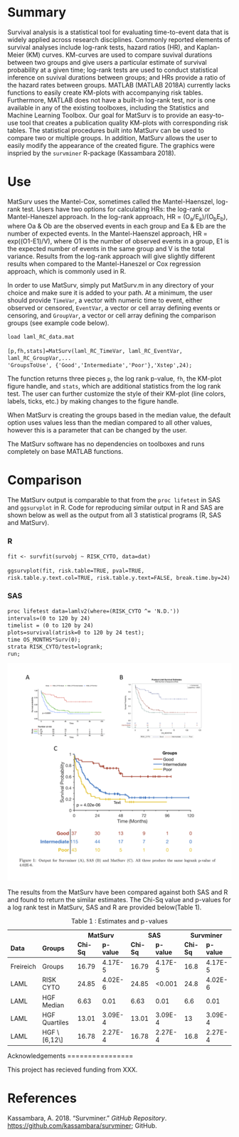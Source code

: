 Summary
=======

Survival analysis is a statistical tool for evaluating time-to-event data that is widely applied across research disciplines. Commonly reported elements
of survival analyses include log-rank tests, hazard ratios (HR), and
Kaplan-Meier (KM) curves. KM-curves are used to compare suvival
durations between two groups and give users a particular estimate of survival
probability at a given time; log-rank tests are used to conduct statistical inference on suvival
durations between groups; and HRs provide a ratio of the hazard rates between
groups. MATLAB (MATLAB 2018A) currently lacks functions to easily
create KM-plots with accompanying risk tables.
Furthermore, MATLAB does not have a built-in log-rank test, nor is
one available in any of the existing toolboxes, including the Statistics
and Machine Learning Toolbox. Our goal for MatSurv is to provide an
easy-to-use tool that creates a publication quality KM-plots with corresponding risk
tables. The statistical procedures built into MatSurv can be used to compare two or multiple groups. In
addition, MatSurv allows the user to easily modify the appearance of the
created figure. The graphics were inspried by the `survminer` R-package
(Kassambara 2018).

Use
===

MatSurv uses the Mantel-Cox, sometimes called the Mantel-Haenszel, log-rank test. Users have two options for calculating HRs: the log-rank or
Mantel-Haneszel approach. In the log-rank approach, HR =
(O<sub>a</sub>/E<sub>a</sub>)/(O<sub>b</sub>E<sub>b</sub>), where Oa & Ob are the observed events in each group and
Ea & Eb are the number of expected events. In the Mantel-Haenszel
approach, HR = exp((O1-E1)/V), where O1 is the number of observed events
in a group, E1 is the expected number of events in the same group and V
is the total variance. Results from the log-rank approach will give
slightly different results when compared to the Mantel-Haneszel or Cox
regression approach, which is commonly used in R.

In order to use MatSurv, simply put MatSurv.m in any directory of your
choice and make sure it is added to your path. At a minimum, the user
should provide `TimeVar`, a vector with numeric time to event, either
observed or censored, `EventVar`, a vector or cell array defining events
or censoring, and `GroupVar`, a vector or cell array defining the
comparison groups (see example code below).

    load laml_RC_data.mat

    [p,fh,stats]=MatSurv(laml_RC_TimeVar, laml_RC_EventVar,  laml_RC_GroupVar,...
    'GroupsToUse', {'Good','Intermediate','Poor'},'Xstep',24);

The function returns three pieces `p`, the log rank p-value, `fh`, the
KM-plot figure handle, and `stats`, which are additional statistics from
the log rank test. The user can further customize the style of their
KM-plot (line colors, labels, ticks, etc.) by making changes to the
figure handle.

When MatSurv is creating the groups based in the median value, the
default option uses values less than the median compared to all other
values, however this is a parameter that can be changed by the user.

The MatSurv software has no dependencies on toolboxes and runs
completely on base MATLAB functions.

Comparison
==========

The MatSurv output is comparable to that from the `proc lifetest` in SAS
and `ggsurvplot` in R. Code for reproducing similar output in R and SAS
are shown below as well as the output from all 3 statistical programs
(R, SAS and MatSurv).
### R
    fit <- survfit(survobj ~ RISK_CYTO, data=dat)

    ggsurvplot(fit, risk.table=TRUE, pval=TRUE, risk.table.y.text.col=TRUE, risk.table.y.text=FALSE, break.time.by=24)
### SAS
    proc lifetest data=lamlv2(where=(RISK_CYTO ^= 'N.D.')) 
    intervals=(0 to 120 by 24)
    timelist = (0 to 120 by 24) 
    plots=survival(atrisk=0 to 120 by 24 test);
    time OS_MONTHS*Surv(0);
    strata RISK_CYTO/test=logrank;
    run;

![](figure_09272018.png)

The results from the MatSurv have been compared against both SAS and R
and found to return the similar estimates. The Chi-Sq value and p-values
for a log rank test in MatSurv, SAS and R are provided below(Table 1).

<table class="table table-striped" style="width: auto !important; margin-left: auto; margin-right: auto;">
<caption>
Table 1 : Estimates and p-values
</caption>
<thead>
<tr>
<th style="border-bottom:hidden" colspan="1">
</th>
<th style="border-bottom:hidden" colspan="1">
</th>
<th style="text-align:center; border-bottom:hidden; padding-bottom:0; padding-left:3px;padding-right:3px;" colspan="2">
MatSurv

</th>
<th style="text-align:center; border-bottom:hidden; padding-bottom:0; padding-left:3px;padding-right:3px;" colspan="2">
SAS

</th>
<th style="text-align:center; border-bottom:hidden; padding-bottom:0; padding-left:3px;padding-right:3px;" colspan="2">
Survminer

</th>
</tr>
<tr>
<th style="text-align:left;">
Data
</th>
<th style="text-align:left;">
Groups
</th>
<th style="text-align:left;">
Chi-Sq
</th>
<th style="text-align:left;">
p-value
</th>
<th style="text-align:left;">
Chi-Sq
</th>
<th style="text-align:left;">
p-value
</th>
<th style="text-align:left;">
Chi-Sq
</th>
<th style="text-align:left;">
p-value
</th>
</tr>
</thead>
<tbody>
<tr>
<td style="text-align:left;">
Freireich
</td>
<td style="text-align:left;">
Groups
</td>
<td style="text-align:left;">
16.79
</td>
<td style="text-align:left;">
4.17E-5
</td>
<td style="text-align:left;">
16.79
</td>
<td style="text-align:left;">
4.17E-5
</td>
<td style="text-align:left;">
16.8
</td>
<td style="text-align:left;">
4.17E-5
</td>
</tr>
<tr>
<td style="text-align:left;">
LAML
</td>
<td style="text-align:left;">
RISK CYTO
</td>
<td style="text-align:left;">
24.85
</td>
<td style="text-align:left;">
4.02E-6
</td>
<td style="text-align:left;">
24.85
</td>
<td style="text-align:left;">
&lt;0.001
</td>
<td style="text-align:left;">
24.8
</td>
<td style="text-align:left;">
4.02E-6
</td>
</tr>
<tr>
<td style="text-align:left;">
LAML
</td>
<td style="text-align:left;">
HGF Median
</td>
<td style="text-align:left;">
6.63
</td>
<td style="text-align:left;">
0.01
</td>
<td style="text-align:left;">
6.63
</td>
<td style="text-align:left;">
0.01
</td>
<td style="text-align:left;">
6.6
</td>
<td style="text-align:left;">
0.01
</td>
</tr>
<tr>
<td style="text-align:left;">
LAML
</td>
<td style="text-align:left;">
HGF Quartiles
</td>
<td style="text-align:left;">
13.01
</td>
<td style="text-align:left;">
3.09E-4
</td>
<td style="text-align:left;">
13.01
</td>
<td style="text-align:left;">
3.09E-4
</td>
<td style="text-align:left;">
13
</td>
<td style="text-align:left;">
3.09E-4
</td>
</tr>
<tr>
<td style="text-align:left;">
LAML
</td>
<td style="text-align:left;">
HGF \[6,12\]
</td>
<td style="text-align:left;">
16.78
</td>
<td style="text-align:left;">
2.27E-4
</td>
<td style="text-align:left;">
16.78
</td>
<td style="text-align:left;">
2.27E-4
</td>
<td style="text-align:left;">
16.8
</td>
<td style="text-align:left;">
2.27E-4
</td>
</tr>
</tbody>
</table>
<!-- ![](matSurv_comp.png) -->
Acknowledgements
================

This project has recieved funding from XXX.

References
==========

Kassambara, A. 2018. “Survminer.” *GitHub Repository*.
<https://github.com/kassambara/survminer>; GitHub.
